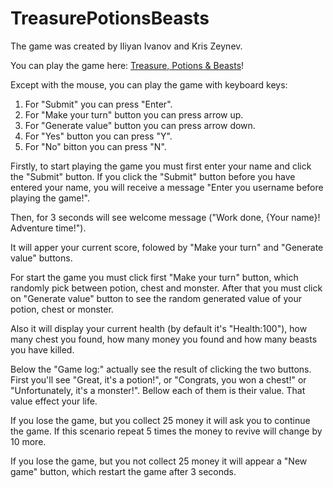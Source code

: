 # TreasurePotionsBeasts

The game was created by Iliyan Ivanov and Kris Zeynev.

You can play the game here: [Treasure, Potions & Beasts](https://TreasurePotions-Beasts-1.kriszeynev1.repl.co)!

Except with the mouse, you can play the game with keyboard keys:
1. For "Submit" you can press "Enter".
2. For "Make your turn" button you can press arrow up.
3. For "Generate value" button you can press arrow down.
4. For "Yes" button you can press "Y".
5. For "No" bitton you can press "N".

Firstly, to start playing the game you must first enter your name and click the "Submit" button.
If you click the "Submit" button before you have entered your name, you will receive a message "Enter you username before playing the game!".

Then, for 3 seconds will see welcome message ("Work done, {Your name}! Adventure time!").

It will apper your current score, folowed by "Make your turn" and "Generate value" buttons.

For start the game you must click first "Make your turn" button, which randomly pick between potion, chest and monster. After that you must click on "Generate value" button to see the random generated value of your potion, chest or monster.

Also it will display your current health (by default it's "Health:100"), how many chest you found, how many money you found and how many beasts you have killed.

Below the "Game log:" actually see the result of clicking the two buttons. First you'll see "Great, it's a potion!", or "Congrats, you won a chest!" or "Unfortunately, it's a monster!". Bellow each of them is their value. That value effect your life.

If you lose the game, but you collect 25 money it will ask you to continue the game. If this scenario repeat 5 times the money to revive will change by 10 more.

If you lose the game, but you not collect 25 money it will appear a "New game" button, which restart the game after 3 seconds.
